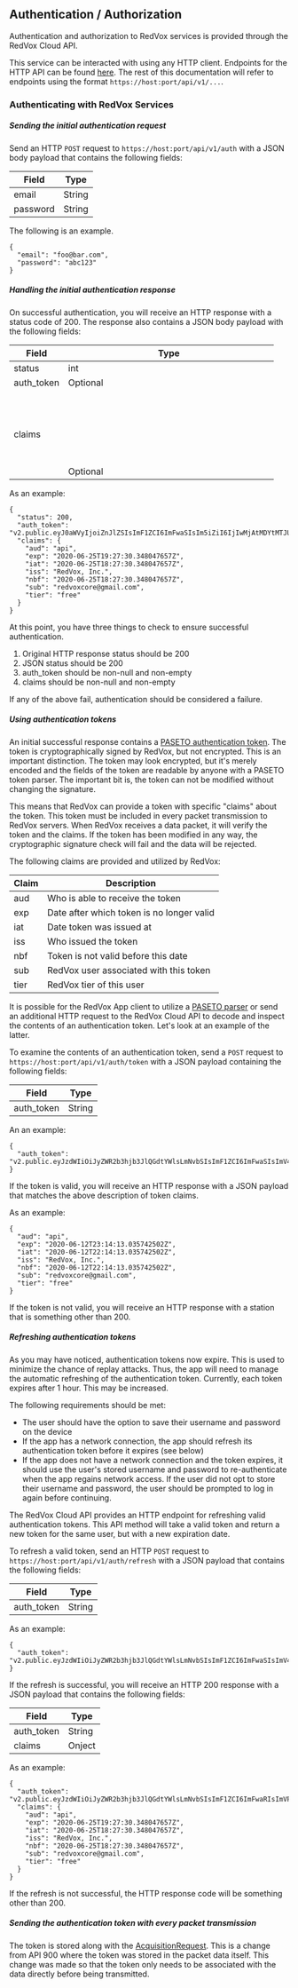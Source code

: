 ## Authentication / Authorization

Authentication and authorization to RedVox services is provided through the RedVox Cloud API. 

This service can be interacted with using any HTTP client. Endpoints for the HTTP API can be found [here](https://github.com/RedVoxInc/redvox-api-1000/src/master/docs/standards/client_server_comms.md). The rest of this documentation will refer to endpoints using the format `https://host:port/api/v1/...`.

### Authenticating with RedVox Services

##### Sending the initial authentication request
Send an HTTP `POST` request to `https://host:port/api/v1/auth` with a JSON body payload that contains the following fields:

| Field    | Type   | 
|----------|--------|
| email    | String |
| password | String |

The following is an example.

```
{
  "email": "foo@bar.com",
  "password": "abc123" 
}
```

##### Handling the initial authentication response

On successful authentication, you will receive an HTTP response with a status code of 200. The response also contains a JSON body payload with the following fields:

| Field      | Type             |  
|------------|------------------|
| status     | int              |
| auth_token | Optional<String> |
| claims     | Optional<Object> |

As an example:

```
{
  "status": 200,
  "auth_token": "v2.public.eyJ0aWVyIjoiZnJlZSIsImF1ZCI6ImFwaSIsIm5iZiI6IjIwMjAtMDYtMTJUMjI6MjI6NTEuMzY5NDU4MTYwWiIsImV4cCI6IjIwMjAtMDYtMTJUMjM6MjI6NTEuMzY5NDU4MTYwWiIsInN1YiI6InJlZHZveGNvcmVAZ21haWwuY29tIiwiaXNzIjoiUmVkVm94LCBJbmMuIiWiaWF0IjoiMjAyMC0wNi0xMlQyMjoyMjo1MS4zNjk0NTgxNjBaIn2U1Z3R_mvRpdGRQT7io1TJ6cOV9gnh6nueJye6NOF66HZUriJrZs_LxKq2Jo6EjiY93HEuopOlVSVqGtKSS3AN",
  "claims": {
    "aud": "api",
    "exp": "2020-06-25T19:27:30.348047657Z",
    "iat": "2020-06-25T18:27:30.348047657Z",
    "iss": "RedVox, Inc.",
    "nbf": "2020-06-25T18:27:30.348047657Z",
    "sub": "redvoxcore@gmail.com",
    "tier": "free"
  }
}
```

At this point, you have three things to check to ensure successful authentication.

1. Original HTTP response status should be 200
2. JSON status should be 200
3. auth_token should be non-null and non-empty
4. claims should be non-null and non-empty

If any of the above fail, authentication should be considered a failure. 

##### Using authentication tokens

An initial successful response contains a [PASETO authentication token](https://github.com/paragonie/paseto). The token is cryptographically signed by RedVox, but not encrypted. This is an important distinction. The token may look encrypted, but it's merely encoded and the fields of the token are readable by anyone with a PASETO token parser. The important bit is, the token can not be modified without changing the signature.  

This means that RedVox can provide a token with specific "claims" about the token. This token must be included in every packet transmission to RedVox servers. When RedVox receives a data packet, it will verify the token and the claims. If the token has been modified in any way, the cryptographic signature check will fail and the data will be rejected.

The following claims are provided and utilized by RedVox:

| Claim | Description                      |
|-------|----------------------------------|
| aud   | Who is able to receive the token |
| exp   | Date after which token is no longer valid |
| iat   | Date token was issued at |
| iss   | Who issued the token |
| nbf   | Token is not valid before this date |
| sub   | RedVox user associated with this token |
| tier  | RedVox tier of this user |

It is possible for the RedVox App client to utilize a [PASETO parser](https://paseto.io/) or send an additional HTTP request to the RedVox Cloud API to decode and inspect the contents of an authentication token. Let's look at an example of the latter.

To examine the contents of an authentication token, send a `POST` request to `https://host:port/api/v1/auth/token` with a JSON payload containing the following fields:

| Field      | Type             |  
|------------|------------------|
| auth_token | String           |

An an example:

```
{
  "auth_token": "v2.public.eyJzdWIiOiJyZWR2b3hjb3JlQGdtYWlsLmNvbSIsImF1ZCI6ImFwaSIsImV4cCI6IjIwMjAtMDYtMTJUMjM6MTQ6MTMuMDM1NzQyNTAyWiIsImlhdCI6IjIwMjAtMDYtMTJUMjI6MTQ6MTMuMDM1NzQUNTAyWiIsIm5iZiI6IjIwMjAtMDYtMTJUMjI6MTQ6MTMuMDM1NzQyNTAyWiIsImlzcyI6IlJlZFZveCwgSW5jLiIsInRpZXIiOiJmcmVlIn2H_btc0oDVUw9p87uOWbwzYpuALMHMxhj865mxesdzppPDyTV7ZytJhcPzL8U1ctdXQpZlTqmJnh_11bfi_QYB"
}
```

If the token is valid, you will receive an HTTP response with a JSON payload that matches the above description of token claims. 

As an example: 

```
{
  "aud": "api",
  "exp": "2020-06-12T23:14:13.035742502Z",
  "iat": "2020-06-12T22:14:13.035742502Z",
  "iss": "RedVox, Inc.",
  "nbf": "2020-06-12T22:14:13.035742502Z",
  "sub": "redvoxcore@gmail.com",
  "tier": "free"
}
```

If the token is not valid, you will receive an HTTP response with a station that is something other than 200.

##### Refreshing authentication tokens

As you may have noticed, authentication tokens now expire. This is used to minimize the chance of replay attacks. Thus, the app will need to manage the automatic refreshing of the authentication token. Currently, each token expires after 1 hour. This may be increased. 

The following requirements should be met:

* The user should have the option to save their username and password on the device
* If the app has a network connection, the app should refresh its authentication token before it expires (see below)
* If the app does not have a network connection and the token expires, it should use the user's stored username and password to re-authenticate when the app regains network access. If the user did not opt to store their username and password, the user should be prompted to log in again before continuing.

The RedVox Cloud API provides an HTTP endpoint for refreshing valid authentication tokens. This API method will take a valid token and return a new token for the same user, but with a new expiration date. 

To refresh a valid token, send an HTTP `POST` request to `https://host:port/api/v1/auth/refresh` with a JSON payload that contains the following fields:

| Field      | Type             |  
|------------|------------------|
| auth_token | String           |

As an example:

```
{
  "auth_token": "v2.public.eyJzdWIiOiJyZWR2b3hjb3JlQGdtYWlsLmNvbSIsImF1ZCI6ImFwaSIsImV4cCI6IjIwMjAtMDYtMTJUMjM6MTQ6MTMuMDM1NzQyNTAyWiIsImlhdCI6IjIwMjAtMDYtMTJUMjI6MTQ6MTMuMDM1NzQUNTAyWiIsIm5iZiI6IjIwMjAtMDYtMTJUMjI6MTQ6MTMuMDM1NzQyNTAyWiIsImlzcyI6IlJlZFZveCwgSW5jLiIsInRpZXIiOiJmcmVlIn2H_btc0oDVUw9p87uOWbwzYpuALMHMxhj865mxesdzppPDyTV7ZytJhcPzL8U1ctdXQpZlTqmJnh_11bfi_QYB"
}
```

If the refresh is successful, you will receive an HTTP 200 response with a JSON payload that contains the following fields: 

| Field      | Type             |  
|------------|------------------|
| auth_token | String           |
| claims     | Onject           |

As an example:

```
{
  "auth_token": "v2.public.eyJzdWIiOiJyZWR2b3hjb3JlQGdtYWlsLmNvbSIsImF1ZCI6ImFwaRIsImVPPCI6IjIwMjAtMDYtMTJUMjM6MTQ6MTMuMDM1NzQyNTAyWiIsImlhdCI6IjIwMjAtMDYtMTJUMjI6MTQ6MTMuMDM1NzQUNTAyWiIsIm5iZiI6IjIwMjAtMDYtMTJUMjI6MTQ6MTMuMDM1NzQyNTAyWiIsImlzcyI6IlJlZFZveCwgSW5jLiIsInRpZXIiOiJmcmVlIn2H_btc0oDVUw9p87uOWbwzYpuALMHMxhj865mxesdzppPDyTV7ZytJhcPzL8U1ctdXQpZlTqmJnh_11bfi_QYB",
  "claims": {
    "aud": "api",
    "exp": "2020-06-25T19:27:30.348047657Z",
    "iat": "2020-06-25T18:27:30.348047657Z",
    "iss": "RedVox, Inc.",
    "nbf": "2020-06-25T18:27:30.348047657Z",
    "sub": "redvoxcore@gmail.com",
    "tier": "free"
  }
}
```

If the refresh is not successful, the HTTP response code will be something other than 200.

##### Sending the authentication token with every packet transmission

The token is stored along with the [AcquisitionRequest](https://github.com/RedVoxInc/redvox-api-1000/src/master/src/redvox_api_m/redvox_api_m.proto#lines-419). This is a change from API 900 where the token was stored in the packet data itself. This change was made so that the token only needs to be associated with the data directly before being transmitted. 
